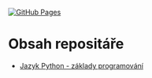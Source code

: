 [![GitHub Pages](https://img.shields.io/badge/%20-GitHub%20Pages-informational)](https://tisnik.github.io/python-programming-courses/)

# Obsah repositáře

* [Jazyk Python - základy programování](Python1/Python1.md)
